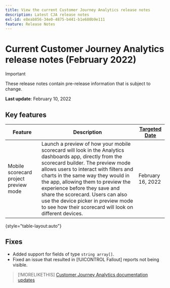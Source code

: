 ```yaml
---
title: View the current Customer Journey Analytics release notes
description: Latest CJA release notes
exl-id: e8eab856-34e0-4875-b441-b1e680b9e111
feature: Release Notes
---
```

# Current Customer Journey Analytics release notes (February 2022)

>[!IMPORTANT]
>
>These release notes contain pre-release information that is subject to change.

**Last update**: February 10, 2022

## Key features

| Feature | Description | [Targeted Date](/help/release-notes/releases.md) |
| ----------- | ---------- | ----- |
| Mobile scorecard project preview mode | Launch a preview of how your mobile scorecard will look in the Analytics dashboards app, directly from the scorecard builder. The preview mode allows users to interact with filters and charts in the same way they would in the app, allowing them to preview the experience before they save and share the scorecard. Users can also use the device picker in preview mode to see how their scorecard will look on different devices. | February 16, 2022 |

{style="table-layout:auto"}

## Fixes

* Added support for fields of type `string array[]`.
* Fixed an issue that resulted in [!UICONTROL Fallout] reports not being visible.

>[!MORELIKETHIS]
>[Customer Journey Analytics documentation updates](/help/release-notes/doc-changes.md)
